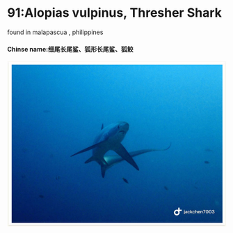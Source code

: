 # 91:Alopias vulpinus, Thresher Shark

found in malapascua , philippines

#### Chinse name:细尾长尾鲨、狐形长尾鲨、狐鲛

![](../../.gitbook/assets/alopias-vulpinus.jpg)

